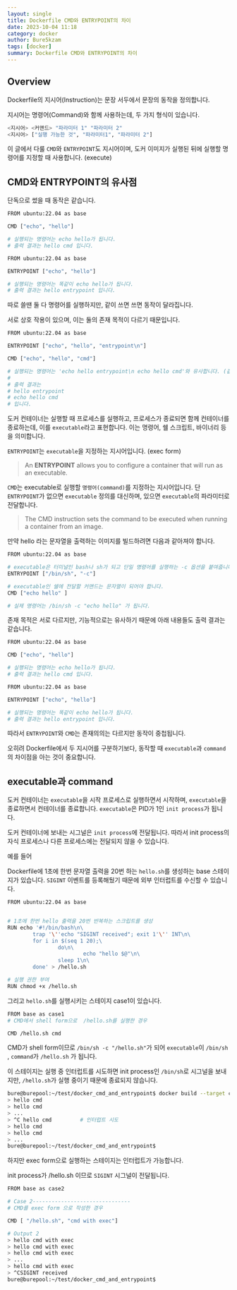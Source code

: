```yaml
---
layout: single
title: Dockerfile CMD와 ENTRYPOINT의 차이
date: 2023-10-04 11:18
category: docker
author: Bure5kzam
tags: [docker]
summary: Dockerfile CMD와 ENTRYPOINT의 차이
---
```


## Overview

Dockerfile의 지시어(Instruction)는 문장 서두에서 문장의 동작을 정의합니다.

지시어는 명령어(Command)와 함께 사용하는데, 두 가지 형식이 있습니다.

```bash
<지시어> <커맨드> "파라미터 1" "파라미터 2"
<지시어> ["실행 가능한 것", "파라미터1", "파라미터 2"]
```

이 글에서 다룰 `CMD`와 `ENTRYPOINT`도 지시어이며, 도커 이미지가 실행된 뒤에 실행할 명령어를 지정할 때 사용합니다. (execute)

## CMD와 ENTRYPOINT의 유사점

단독으로 썼을 때 동작은 같습니다.

```bash
FROM ubuntu:22.04 as base

CMD ["echo", "hello"]     

# 실행되는 명령어는 echo hello가 됩니다.
# 출력 결과는 hello cmd 입니다.
```

```bash
FROM ubuntu:22.04 as base

ENTRYPOINT ["echo", "hello"]

# 실행되는 명령어는 똑같이 echo hello가 됩니다.
# 출력 결과는 hello entrypoint 입니다.
```

따로 쓸땐 둘 다 명령어를 실행하지만, 같이 쓰면 쓰면 동작이 달라집니다.

서로 상호 작용이 있으며, 이는 둘의 존재 목적이 다르기 때문입니다.

```bash
FROM ubuntu:22.04 as base

ENTRYPOINT ["echo", "hello", "entrypoint\n"]

CMD ["echo", "hello", "cmd"]         

# 실행되는 명령어는 'echo hello entrypoint\n echo hello cmd'와 유사합니다. (같진 않습니다)
#
# 출력 결과는 
# hello entrypoint
# echo hello cmd
# 입니다.

```


도커 컨테이너는 실행할 때 프로세스를 실행하고, 프로세스가 종료되면 함께 컨테이너를 종료하는데, 이를 `executable`라고 표현합니다. 이는 명령어, 쉘 스크립트, 바이너리 등을 의미합니다.

`ENTRYPOINT`는 `executable`을 지정하는 지시어입니다. (exec form)

> An **ENTRYPOINT** allows you to configure a container that will run as an executable.

`CMD`는 executable로 실행할 `명령어(command)`를 지정하는 지시어입니다. 단 `ENTRYPOINT`가 없으면 `executable` 정의를 대신하며, 있으면 `executable`의 파라미터로 전달합니다.

> The CMD instruction sets the command to be executed when running a container from an image.

만약 hello 라는 문자열을 출력하는 이미지를 빌드하려면 다음과 같아져야 합니다.

```bash
FROM ubuntu:22.04 as base

# executable은 터미널인 bash나 sh가 되고 단일 명령어를 실행하는 -c 옵션을 붙여줍니다.
ENTRYPOINT ["/bin/sh", "-c"]    

# executable인 쉘에 전달할 커맨드는 문자열이 되어야 합니다.
CMD ["echo hello" ] 

# 실제 명령어는 /bin/sh -c "echo hello" 가 됩니다.
```

존재 목적은 서로 다르지만, 기능적으로는 유사하기 때문에 아래 내용들도 출력 결과는 같습니다.


```bash
FROM ubuntu:22.04 as base

CMD ["echo", "hello"]     

# 실행되는 명령어는 echo hello가 됩니다.
# 출력 결과는 hello cmd 입니다.
```

```bash
FROM ubuntu:22.04 as base

ENTRYPOINT ["echo", "hello"]

# 실행되는 명령어는 똑같이 echo hello가 됩니다.
# 출력 결과는 hello entrypoint 입니다.
```

따라서 `ENTRYPOINT`와 `CMD`는 존재의의는 다르지만 동작이 중첩됩니다.

오히려 Dockerfile에서 두 지시어를 구분하기보다, 동작할 때 `executable`과 `command`의 차이점을 아는 것이 중요합니다.


## executable과 command

도커 컨테이너는 `executable`을 시작 프로세스로 실행하면서 시작하며, `executable`을 종료하면서 컨테이너를 종료합니다. `executable`은 PID가 1인 `init process`가 됩니다.

도커 컨테이너에 보내는 시그널은 `init process`에 전달됩니다. 따라서 init process의 자식 프로세스나 다른 프로세스에는 전달되지 않을 수 있습니다.

예를 들어

Dockerfile에 1초에 한번 문자열 출력을 20번 하는 `hello.sh`를 생성하는 base 스테이지가 있습니다.
`SIGINT` 이벤트를 등록해뒀기 때문에 외부 인터럽트를 수신할 수 있습니다.

```bash
FROM ubuntu:22.04 as base


# 1초에 한번 hello 출력을 20번 반복하는 스크립트를 생성
RUN echo '#!/bin/bash\n\
        trap '\''echo "SIGINT received"; exit 1'\'' INT\n\
        for i in $(seq 1 20);\
                do\n\
                        echo "hello $@"\n\
                sleep 1\n\
        done' > /hello.sh

# 실행 권한 부여
RUN chmod +x /hello.sh
```

그리고 `hello.sh`를 실행시키는 스테이지 case1이 있습니다.

```bash
FROM base as case1
# CMD에서 shell form으로  /hello.sh를 실행한 경우

CMD /hello.sh cmd

```

CMD가 shell form이므로 `/bin/sh -c "/hello.sh"`가 되어 `executable`이 `/bin/sh` , `command`가 `/hello.sh` 가 됩니다.

이 스테이지는 실행 중 인터럽트를 시도하면 init process인 `/bin/sh`로 시그널을 보내지만, `/hello.sh`가 실행 중이기 때문에 종료되지 않습니다.

```bash
bure@burepool:~/test/docker_cmd_and_entrypoint$ docker build --target case1 -t test4 -f ./init_check_init_process.Dockerfile .  && docker run --rm test4
> hello cmd
> hello cmd
> ...
> ^C hello cmd         # 인터럽트 시도
> hello cmd
> hello cmd
> ...
bure@burepool:~/test/docker_cmd_and_entrypoint$
```

하지만 exec form으로 실행하는 스테이지는 인터럽트가 가능합니다.

init process가 /hello.sh 이므로 `SIGINT` 시그널이 전달됩니다.

```bash
FROM base as case2

# Case 2-------------------------------
# CMD를 exec form 으로 작성한 경우

CMD [ "/hello.sh", "cmd with exec"]

```

```bash
# Output 2
> hello cmd with exec
> hello cmd with exec
> hello cmd with exec
> ...
> hello cmd with exec
> ^CSIGINT received
bure@burepool:~/test/docker_cmd_and_entrypoint$
```

